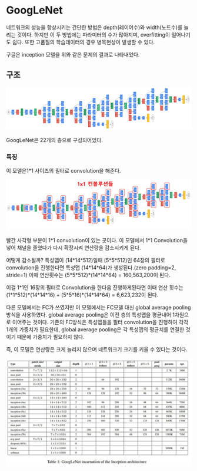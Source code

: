 # GoogLeNet

네트워크의 성능을 향상시키는 간단한 방법은 depth(레이어수)와 width(노드수)를 늘리는 것이다.
하지만 이 두 방법에는 파라미터의 수가 많아지며, overfitting이 일어나기도 쉽다. 또한 고품질의 학습데이터의 경우 병목현상이 발생할 수 있다.

구글은 inception 모델을 위와 같은 문제의 결과로 나타내었다.

## 구조

![GoogLeNet](..\img\GoogLeNet.jpg)

GoogLeNet은 22개의 층으로 구성되어있다.

### 특징

이 모델은1\*1 사이즈의 필터로 convolution을 해준다.

![GoogLeNet_1filter](..\img\GoogLeNet_1filter.jpg)

빨간 사각형 부분이 1\*1 convolution이 있는 곳이다.
이 모델에서 1\*1 Convolution을 넣어 채널을 줄였다가 다시 확장시켜 연산량을 감소시키게 된다.

어떻게 감소될까?
특성맵이 (14\*14\*512)일때 (5\*5\*512)인 64장의 필터로 convolution을 진행한다면 특성맵 (14\*14\*64)가 생성된다.(zero padding=2, stride=1)
이때 연산횟수는 (5\*5\*512)\*(14\*14\*64) = 160,563,200이 된다.

이걸 1\*1인 16장의 필터로 Convolution을 한다음 진행하게된다면 이때 연산 횟수는
(1\*1\*512)\*(14\*14\*16) + (5\*5\*16)\*(14\*14\*64) = 6,623,232이 된다.

다른 모델에서는 FC가 쓰였지만 이 모델에서는 FC모델 대신 global average pooling 방식을 사용하였다.
global average pooling은 이전 층의 특성맵을 평균내어 1차원으로 이어주는 것이다.
기존의 FC방식은 특성맵들을 필터 convolution을 진행하여 각각 1개의 가중치가 필요한데, global average pooling은 각 특성맵의 평균치를 연결한 것이기 때문에 가중치가 필요하지 않다.

즉, 이 모델은 연산량은 크게 늘리지 않으며 네트워크기 크기를 키울 수 있다는 것이다.

![GoogLeNet_table](..\img\GoogLeNet_table.jpg)